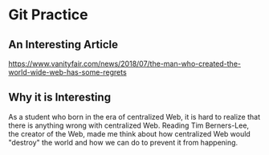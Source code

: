 # Git Practice
## An Interesting Article
https://www.vanityfair.com/news/2018/07/the-man-who-created-the-world-wide-web-has-some-regrets

## Why it is Interesting
As a student who born in the era of centralized Web, it is hard to realize that there is anything wrong with centralized Web. Reading Tim Berners-Lee, the creator of the Web, made me think about how centralized Web would "destroy" the world and how we can do to prevent it from happening.